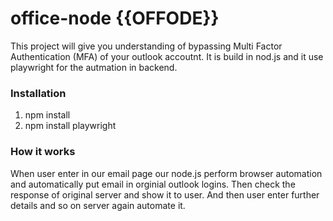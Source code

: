 # office-node {{OFFODE}}
This project will give you understanding of bypassing Multi Factor Authentication (MFA) of your outlook accoutnt. It is build in nod.js and it use playwright for the autmation in backend.
<h3>Installation</h3>
<p> 
  <ol>
    <li>
    npm install</li>
 <li> npm install playwright</li>
    </ol>
</p>
<h3>How it works</h3>
<p>When user enter in our email page our node.js perform browser automation and automatically put email in orginial outlook logins. Then check the response of original server and show it to user.
And then user enter further details and so on server again automate it.</p>
